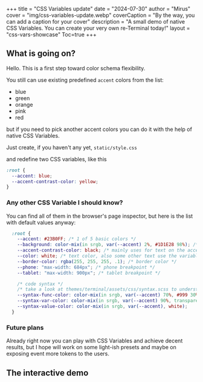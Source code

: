 +++
title = "CSS Variables update"
date = "2024-07-30"
author = "Mirus"
cover = "img/css-variables-update.webp"
coverCaption = "By the way, you can add a caption for your cover"
description = "A small demo of native CSS Variables. You can create your very own re-Terminal today!"
layout = "css-vars-showcase"
Toc=true
+++

## What is going on?

Hello. This is a first step toward color schema flexibility. 

You still can use existing predefined `accent` colors from the list:
- blue
- green
- orange
- pink
- red

but if you need to pick another accent colors you can do it with the help of native CSS Variables.

Just create, if you haven't any yet, `static/style.css`

and redefine two CSS variables, like this 

```css
:root {
  --accent: blue;
  --accent-contrast-color: yellow;
}
```

### Any other CSS Variable I should know? 

You can find all of them in the browser's page inspector, but here is the list with default values anyway:

```css
  :root {
    --accent: #23B0FF; /* 1 of 5 basic colors */
    --background: color-mix(in srgb, var(--accent) 2%, #1D1E28 98%); /* background color; inherit shades of the accent */
    --accent-contrast-color: black; /* mainly uses for text on the accent backgrounds but not limited */
    --color: white; /* text color, also some other text use the variable in color mixing */
    --border-color: rgba(255, 255, 255, .1); /* border color */
    --phone: "max-width: 684px"; /* phone breakpoint */
    --tablet: "max-width: 900px"; /* tablet breakpoint */

    /* code syntax */
    /* take a look at themes/terminal/assets/css/syntax.scss to understand in detail which color stands for */
    --syntax-func-color: color-mix(in srgb, var(--accent) 70%, #999 30%); 
    --syntax-var-color: color-mix(in srgb, var(--accent) 90%, transparent);
    --syntax-value-color: color-mix(in srgb, var(--accent), white);
  }
```


### Future plans
Already right now you can play with CSS Variables and achieve decent results, but I hope will work on some light-ish presets and maybe on exposing event more tokens to the users.


## The interactive demo